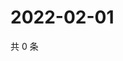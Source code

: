 # 2022-02-01

共 0 条

<!-- BEGIN WEIBO -->
<!-- 最后更新时间 Tue Feb 01 2022 13:13:23 GMT+0800 (China Standard Time) -->

<!-- END WEIBO -->
